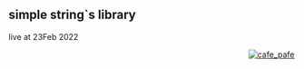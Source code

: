 ## simple string`s library

live at 23Feb 2022

<p align="right">
  <a href="https://github.com/mosi-sol" target="blank">
  <img src="https://img.shields.io/badge/23%20Feb-2022)-blue?style=flat" alt="cafe_pafe" /></a>  
</p>
